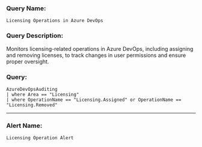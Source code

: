 ### Query Name:  
`Licensing Operations in Azure DevOps`

### Query Description:  
Monitors licensing-related operations in Azure DevOps, including assigning and removing licenses, to track changes in user permissions and ensure proper oversight.

### Query:  
```kql
AzureDevOpsAuditing
| where Area == "Licensing"
| where OperationName == "Licensing.Assigned" or OperationName == "Licensing.Removed"
```

---

### Alert Name:  
`Licensing Operation Alert`